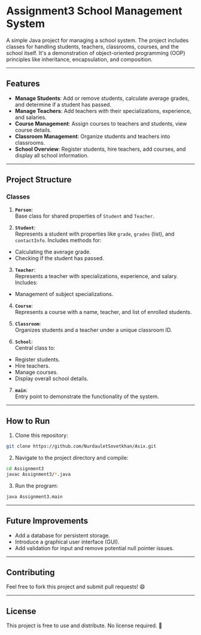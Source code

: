 # Assignment3 School Management System

A simple Java project for managing a school system. The project includes classes for handling students, teachers, classrooms, courses, and the school itself. It's a demonstration of object-oriented programming (OOP) principles like inheritance, encapsulation, and composition.

---

## Features
- **Manage Students**: Add or remove students, calculate average grades, and determine if a student has passed.
- **Manage Teachers**: Add teachers with their specializations, experience, and salaries.
- **Course Management**: Assign courses to teachers and students, view course details.
- **Classroom Management**: Organize students and teachers into classrooms.
- **School Overview**: Register students, hire teachers, add courses, and display all school information.

---

## Project Structure

### Classes
1. **`Person`**:  
Base class for shared properties of `Student` and `Teacher`.


2. **`Student`**:  
Represents a student with properties like `grade`, `grades` (list), and `contactInfo`. 
Includes methods for:
- Calculating the average grade.
- Checking if the student has passed.

3. **`Teacher`**:  
Represents a teacher with specializations, experience, and salary. 
Includes:
- Management of subject specializations.

4. **`Course`**:  
Represents a course with a name, teacher, and list of enrolled students.  


5. **`Classroom`**:  
Organizes students and a teacher under a unique classroom ID.


6. **`School`**:  
Central class to:
- Register students.
- Hire teachers.
- Manage courses.
- Display overall school details.

7. **`main`**:  
Entry point to demonstrate the functionality of the system.

---

## How to Run

1. Clone this repository:
```bash
git clone https://github.com/NurdauletSovetkhan/Asix.git
```

2. Navigate to the project directory and compile:
```bash
cd Assignment3
javac Assignment3/*.java

```
3. Run the program:
```bash
java Assignment3.main
```
---
## Future Improvements
- Add a database for persistent storage.
- Introduce a graphical user interface (GUI).
- Add validation for input and remove potential null pointer issues.
---

## Contributing
Feel free to fork this project and submit pull requests! 😄

---
## License
This project is free to use and distribute. No license required. 🎉
